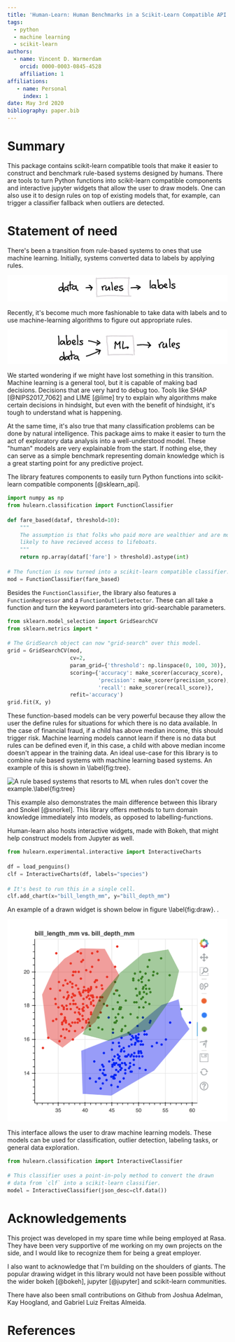 ```yaml
---
title: 'Human-Learn: Human Benchmarks in a Scikit-Learn Compatible API'
tags:
  - python
  - machine learning
  - scikit-learn
authors:
  - name: Vincent D. Warmerdam
    orcid: 0000-0003-0845-4528
    affiliation: 1
affiliations:
   - name: Personal
     index: 1
date: May 3rd 2020
bibliography: paper.bib
---
```


# Summary

This package contains scikit-learn compatible tools that make it easier to construct and benchmark rule-based systems designed by humans. There are tools to turn Python functions into scikit-learn compatible components and interactive jupyter widgets that allow the user to draw models. One can also use it to design rules on top of existing models that, for example, can trigger a classifier fallback when outliers are detected.

# Statement of need

There's been a transition from rule-based systems to ones that use machine learning. Initially, systems converted data to labels by applying rules.

![Rule Based Systems.\label{fig:rulebased}](docs/examples/rules.png)

Recently, it's become much more fashionable to take data with labels and to use machine-learning algorithms to figure out appropriate rules.

![Machine Learning Based Systems.\label{fig:mlbased}](docs/examples/ml.png)

We started wondering if we might have lost something in this transition. Machine learning is a general tool, but it is capable of making bad decisions. Decisions that are very hard to debug too.  Tools like SHAP [@NIPS2017_7062] and LIME [@lime] try to explain why algorithms make certain decisions in hindsight, but even with the benefit of hindsight, it's tough to understand what is happening. 

At the same time, it's also true that many classification problems can be done by natural intelligence. This package aims to make it easier to turn the act of exploratory data analysis into a well-understood model. These "human" models are very explainable from the start. If nothing else, they can serve as a simple benchmark representing domain knowledge which is a great starting point for any predictive project.

The library features components to easily turn Python functions into scikit-learn compatible components [@sklearn_api]. 

```python
import numpy as np
from hulearn.classification import FunctionClassifier

def fare_based(dataf, threshold=10):
    """
    The assumption is that folks who paid more are wealthier and are more
    likely to have recieved access to lifeboats.
    """
    return np.array(dataf['fare'] > threshold).astype(int)

# The function is now turned into a scikit-learn compatible classifier.
mod = FunctionClassifier(fare_based)
```

Besides the `FunctionClassifier`, the library also features a `FunctionRegressor` and a `FunctionOutlierDetector`. These can all take a function and turn the keyword parameters into grid-searchable parameters. 

```python
from sklearn.model_selection import GridSearchCV
from sklearn.metrics import *

# The GridSearch object can now "grid-search" over this model.
grid = GridSearchCV(mod,
                    cv=2,
                    param_grid={'threshold': np.linspace(0, 100, 30)},
                    scoring={'accuracy': make_scorer(accuracy_score),
                             'precision': make_scorer(precision_score),
                             'recall': make_scorer(recall_score)},
                    refit='accuracy')
grid.fit(X, y)
```

These function-based models can be very powerful because they allow the user the define rules for situations for which there is no data available. In the case of financial fraud, if a child has above median income, this should trigger risk. Machine learning models cannot learn if there is no data but rules can be defined even if, in this case, a child with above median income doesn't appear in the training data. An ideal use-case for this library is to combine rule based systems with machine learning based systems. An example of this is shown in \label{fig:tree}. 

![A rule based systems that resorts to ML when rules don't cover the example.\label{fig:tree}](https://koaning.github.io/human-learn/examples/tree.png)

This example also demonstrates the main difference between this library and Snokel [@snorkel]. This library offers methods to turn domain knowledge immediately into models, as opposed to labelling-functions.

Human-learn also hosts interactive widgets, made with Bokeh, that might help construct models from Jupyter as well.

```python
from hulearn.experimental.interactive import InteractiveCharts

df = load_penguins()
clf = InteractiveCharts(df, labels="species")

# It's best to run this in a single cell.
clf.add_chart(x="bill_length_mm", y="bill_depth_mm")
```

An example of a drawn widget is shown below in figure \label{fig:draw}. .

![A screenshot of the drawing widget. \label{fig:draw}](docs/screenshot.png)

This interface allows the user to draw machine learning models. These models can be used for classification, outlier detection, labeling tasks, or general data exploration.

```python
from hulearn.classification import InteractiveClassifier

# This classifier uses a point-in-poly method to convert the drawn
# data from `clf` into a scikit-learn classifier. 
model = InteractiveClassifier(json_desc=clf.data())
```

# Acknowledgements

This project was developed in my spare time while being employed at Rasa. They have been very supportive of me working on my own projects on the side, and I would like to recognize them for being a great employer.

I also want to acknowledge that I'm building on the shoulders of giants. The popular drawing widget in this library would not have been possible without the wider bokeh [@bokeh], jupyter [@jupyter] and scikit-learn communities.

There have also been small contributions on Github from Joshua Adelman, Kay Hoogland, and Gabriel Luiz Freitas Almeida.

# References
